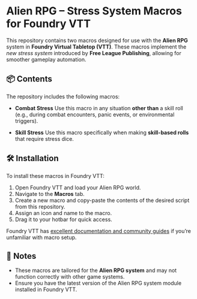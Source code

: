# Alien RPG – Stress System Macros for Foundry VTT

This repository contains two macros designed for use with the **Alien RPG** system in **Foundry Virtual Tabletop (VTT)**. These macros implement the *new stress system* introduced by **Free League Publishing**, allowing for smoother gameplay automation.

## 📦 Contents

The repository includes the following macros:

* **Combat Stress**
  Use this macro in any situation **other than** a skill roll (e.g., during combat encounters, panic events, or environmental triggers).

* **Skill Stress**
  Use this macro specifically when making **skill-based rolls** that require stress dice.

## 🛠 Installation

To install these macros in Foundry VTT:

1. Open Foundry VTT and load your Alien RPG world.
2. Navigate to the **Macros** tab.
3. Create a new macro and copy-paste the contents of the desired script from this repository.
4. Assign an icon and name to the macro.
5. Drag it to your hotbar for quick access.

Foundry VTT has [excellent documentation and community guides](https://foundryvtt.com/article/macros/) if you’re unfamiliar with macro setup.

## 📌 Notes

* These macros are tailored for the **Alien RPG system** and may not function correctly with other game systems.
* Ensure you have the latest version of the Alien RPG system module installed in Foundry VTT.

